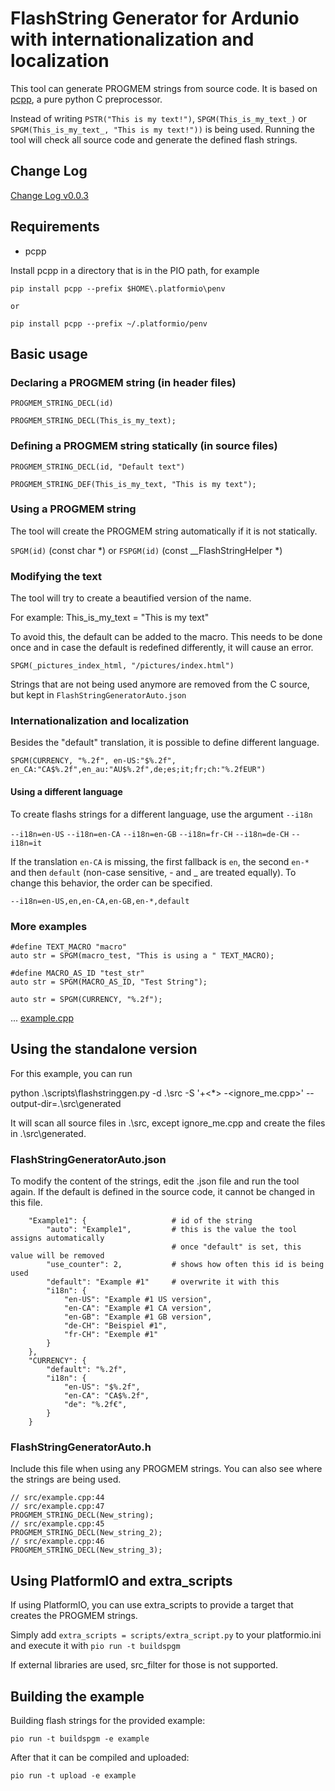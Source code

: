 # FlashString Generator for Ardunio with internationalization and localization

This tool can generate PROGMEM strings from source code. It is based on [pcpp](https://pypi.org/project/pcpp/), a pure python C preprocessor.

Instead of writing `PSTR("This is my text!")`, `SPGM(This_is_my_text_)` or `SPGM(This_is_my_text_, "This is my text!"))` is being used. Running the tool will check all source code and generate the defined flash strings.

## Change Log

[Change Log v0.0.3](CHANGELOG.md)

## Requirements

- pcpp

Install pcpp in a directory that is in the PIO path, for example

```
pip install pcpp --prefix $HOME\.platformio\penv

or

pip install pcpp --prefix ~/.platformio/penv
```

## Basic usage

### Declaring a PROGMEM string (in header files)

`PROGMEM_STRING_DECL(id)`

`PROGMEM_STRING_DECL(This_is_my_text);`

### Defining a PROGMEM string statically (in source files)

`PROGMEM_STRING_DECL(id, "Default text")`

`PROGMEM_STRING_DEF(This_is_my_text, "This is my text");`

### Using a PROGMEM string

The tool will create the PROGMEM string automatically if it is not statically.

`SPGM(id)` (const char \*) or `FSPGM(id)` (const __FlashStringHelper \*)

### Modifying the text

The tool will try to create a beautified version of the name.

For example: This_is_my_text = "This is my text"

To avoid this, the default can be added to the macro. This needs to be done once and in case the default is redefined differently, it will cause an error.

`SPGM(_pictures_index_html, "/pictures/index.html")`

Strings that are not being used anymore are removed from the C source, but kept in `FlashStringGeneratorAuto.json`

### Internationalization and localization

Besides the "default" translation, it is possible to define different language.

`SPGM(CURRENCY, "%.2f", en-US:"$%.2f", en_CA:"CA$%.2f",en_au:"AU$%.2f",de;es;it;fr;ch:"%.2fEUR")`

#### Using a different language

To create flashs strings for a different language, use the argument `--i18n`

`--i18n=en-US`
`--i18n=en-CA`
`--i18n=en-GB`
`--i18n=fr-CH`
`--i18n=de-CH`
`--i18n=it`

If the translation `en-CA` is missing, the first fallback is `en`, the second `en-*` and then `default` (non-case sensitive, - and _ are treated equally). To change this behavior, the order can be specified.

`--i18n=en-US,en,en-CA,en-GB,en-*,default`

### More examples

```
#define TEXT_MACRO "macro"
auto str = SPGM(macro_test, "This is using a " TEXT_MACRO);
```

```
#define MACRO_AS_ID "test_str"
auto str = SPGM(MACRO_AS_ID, "Test String");
```

```
auto str = SPGM(CURRENCY, "%.2f");
```

... [example.cpp](src/example.cpp)

## Using the standalone version

For this example, you can run

python .\scripts\flashstringgen.py -d .\src -S '+<*> -<ignore_me.cpp>' --output-dir=.\src\generated

It will scan all source files in .\src, except ignore_me.cpp and create the files in .\src\generated.

### FlashStringGeneratorAuto.json

To modify the content of the strings, edit the .json file and run the tool again. If the default is defined in the source code, it cannot be changed in this file.

```
    "Example1": {                   # id of the string
        "auto": "Example1",         # this is the value the tool assigns automatically
                                    # once "default" is set, this value will be removed
        "use_counter": 2,           # shows how often this id is being used
        "default": "Example #1"     # overwrite it with this
        "i18n": {
            "en-US": "Example #1 US version",
            "en-CA": "Example #1 CA version",
            "en-GB": "Example #1 GB version",
            "de-CH": "Beispiel #1",
            "fr-CH": "Exemple #1"
        }
    },
    "CURRENCY": {
        "default": "%.2f",
        "i18n": {
            "en-US": "$%.2f",
            "en-CA": "CA$%.2f",
            "de": "%.2f€",
        }
    }
```

### FlashStringGeneratorAuto.h

Include this file when using any PROGMEM strings. You can also see where the strings are being used.

```
// src/example.cpp:44
// src/example.cpp:47
PROGMEM_STRING_DECL(New_string);
// src/example.cpp:45
PROGMEM_STRING_DECL(New_string_2);
// src/example.cpp:46
PROGMEM_STRING_DECL(New_string_3);
```

## Using PlatformIO and extra_scripts

If using PlatformIO, you can use extra_scripts to provide a target that creates the PROGMEM strings.

Simply add `extra_scripts = scripts/extra_script.py` to your platformio.ini and execute it with `pio run -t buildspgm`

If external libraries are used, src_filter for those is not supported.

## Building the example

Building flash strings for the provided example:

`pio run -t buildspgm -e example`

After that it can be compiled and uploaded:

`pio run -t upload -e example`
